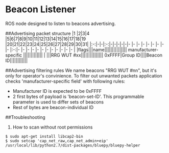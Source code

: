 # Beacon Listener

ROS node designed to listen to beacons advertising.

##Advertising packet structure
|1  |2|3|4  |5|6|7|8|9|10|11|12|13|14|15|16|17|18|19 |20|21|22|23|24|25|26|27|28|29|30|31|
|:-:|-|-|:-:|-|-|-|-|-|- |- |- |- |- |- |- |- |- |:-:|- |- |- |- |- |- |- |- |- |- |- |- |
|flags|||name|||||||||||||||                  manufacturer-specific |||||||||||||
| |||RRG WUT #xx|||||||||||||||                  0xFFFF|Group ID||||Beacon ID||||||||||||


##Advertising filtering rules
We name beacons "RRG WUT #nn", but it's only for operator's convinience.
To filter out unwanted packets application checks 'manufacturer-specific field' with following rules:

 * Manufacturer ID is expected to be 0xFFFF
 * 2 first bytes of payload is 'beacon-set-ID'. This programmable parameter is used to differ sets of beacons
 * Rest of bytes are beacon-individual ID
 
##Troubleshooting
1. How to scan without root permissions
```
$ sudo apt-get install libcap2-bin
$ sudo setcap 'cap_net_raw,cap_net_admin+eip' /usr/local/lib/python2.7/dist-packages/bluepy/bluepy-helper
```

